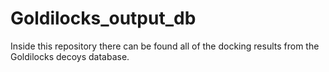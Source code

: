 # Goldilocks_output_db
Inside this repository there can be found all of the docking results from the Goldilocks decoys database.
